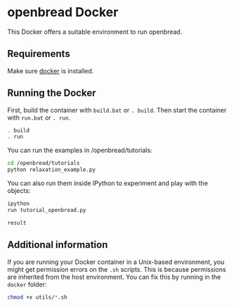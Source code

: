 # openbread Docker

This Docker offers a suitable environment to run openbread.

## Requirements

Make sure [docker](https://www.docker.com/) is installed.

## Running the Docker

First, build the container with `build.bat` or `. build`.
Then start the container with `run.bat` or `. run`.
```bash
. build
. run
```

You can run the examples in /openbread/tutorials:
```bash
cd /openbread/tutorials
python relaxation_example.py
```

You can also run them inside IPython to experiment and play with the objects:

```bash
ipython
run tutorial_openbread.py

result
```

## Additional information

If you are running your Docker container in a Unix-based environment, you might get permission errors on the `.sh` scripts.
This is because permissions are inherited from the host environment. You can fix this by running in the `docker` folder:
```bash
chmod +x utils/*.sh

```
